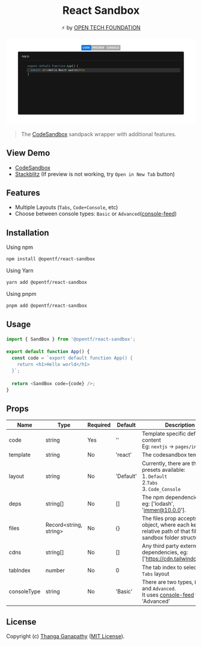 <div align="center">

# React Sandbox

⚡ by [OPEN TECH FOUNDATION](https://open-tech-foundation.pages.dev/)

![Demo gif](./assets/demo.gif)

</div>

> The [CodeSandbox](https://codesandbox.io/) sandpack wrapper with additional features.

## View Demo

- [CodeSandbox](https://codesandbox.io/s/react-sandbox-bcggdd)
- [Stackblitz](https://stackblitz.com/edit/vitejs-vite-ic6mks?file=src/App.jsx) (If preview is not working, try `Open in New Tab` button)

## Features

- Multiple Layouts (`Tabs`, `Code+Console`, etc)
- Choose between console types: `Basic` or `Advanced`([console-feed](https://www.npmjs.com/package/console-feed))

## Installation

Using npm

```sh
npm install @opentf/react-sandbox
```

Using Yarn

```sh
yarn add @opentf/react-sandbox
```

Using pnpm

```sh
pnpm add @opentf/react-sandbox
```

## Usage

```ts
import { SandBox } from '@opentf/react-sandbox';

export default function App() {
  const code = `export default function App() {
    return <h1>Hello world</h1>
  }`;

  return <SandBox code={code} />;
}
```

## Props

| Name        | Type                   | Required | Default   | Description                                                                                                                           |
| ----------- | ---------------------- | -------- | --------- | ------------------------------------------------------------------------------------------------------------------------------------- |
| code        | string                 | Yes      | ''        | Template specific default file content <br /> Eg: `nextjs` -> `pages/index.js`                                                        |
| template    | string                 | No       | 'react'   | The codesandbox template.                                                                                                             |
| layout      | string                 | No       | 'Default' | Currently, there are three presets available: <br />1. `Default`<br /> 2.`Tabs`<br /> 3. `Code_Console`                               |
| deps        | string[]               | No       | []        | The npm dependencies.<br /> eg: ['lodash', 'immer@10.0.0'].                                                                           |
| files       | Record<string, string> | No       | {}        | The files prop accepts an object, where each key is the relative path of that file in the sandbox folder structure.                   |
| cdns        | string[]               | No       | []        | Any third party external dependencies, eg: ['https://cdn.tailwindcss.com']                                                            |
| tabIndex    | number                 | No       | 0         | The tab index to select in the `Tabs` layout                                                                                          |
| consoleType | string                 | No       | 'Basic'   | There are two types, `Basic` and `Advanced`. <br /> It uses [console-feed](https://www.npmjs.com/package/console-feed) for 'Advanced' |

## License

Copyright (c) [Thanga Ganapathy](https://github.com/Thanga-Ganapathy) ([MIT License](./LICENSE)).
